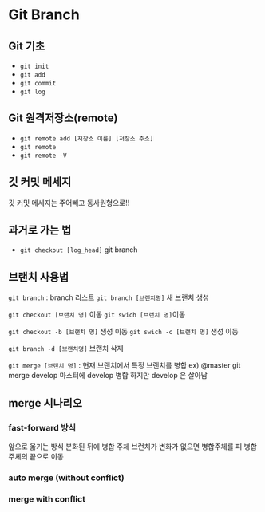 # Git Branch

## Git 기초
- `git init`
- `git add`
- `git commit`
- `git log`

## Git 원격저장소(remote)
- `git remote add [저장소 이름] [저장소 주소]`
- `git remote `
- `git remote -V`


## 깃 커밋 메세지
깃 커밋 메세지는 주어빼고 동사원형으로!!

## 과거로 가는 법
- `git checkout [log_head]`
git branch

## 브랜치 사용법
`git branch` : branch 리스트
`git branch [브랜치명]` 새 브랜치 생성

`git checkout [브랜치 명]` 이동
`git swich [브랜치 명]`이동


`git checkout -b [브랜치 명]` 생성 이동
`git swich -c [브랜치 명]` 생성 이동

`git branch -d [브랜치명]` 브랜치 삭제

`git merge [브랜치 명]` : 현재 브랜치에서 특정 브랜치를 병합
ex)
@master
git merge develop
마스터에 develop 병합 하지만 develop 은 살아남

## merge 시나리오
### fast-forward 방식
앞으로 옮기는 방식
분화된 뒤에 병합 주체 브런치가 변화가 없으면 병합주체를 피 병합 주체의 끝으로 이동

### auto merge (without conflict)

### merge with conflict
